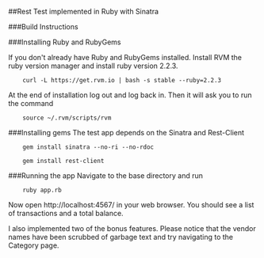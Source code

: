 ##Rest Test implemented in Ruby with Sinatra

###Build Instructions

###Installing Ruby and RubyGems

If you don't already have Ruby and RubyGems installed.
Install RVM the ruby version manager and install ruby version 2.2.3.
```shell
    curl -L https://get.rvm.io | bash -s stable --ruby=2.2.3
```

At the end of installation log out and log back in. Then it will ask you to run the command
```shell
    source ~/.rvm/scripts/rvm
```

###Installing gems
The test app depends on the Sinatra and Rest-Client

```shell
    gem install sinatra --no-ri --no-rdoc
```

```shell
    gem install rest-client
```

###Running the app
Navigate to the base directory and run
```shell
    ruby app.rb
```

Now open http://localhost:4567/ in your web browser. You should see a list of transactions and
a total balance.

I also implemented two of the bonus features.
Please notice that the vendor names have been scrubbed of garbage text and
try navigating to the Category page.

